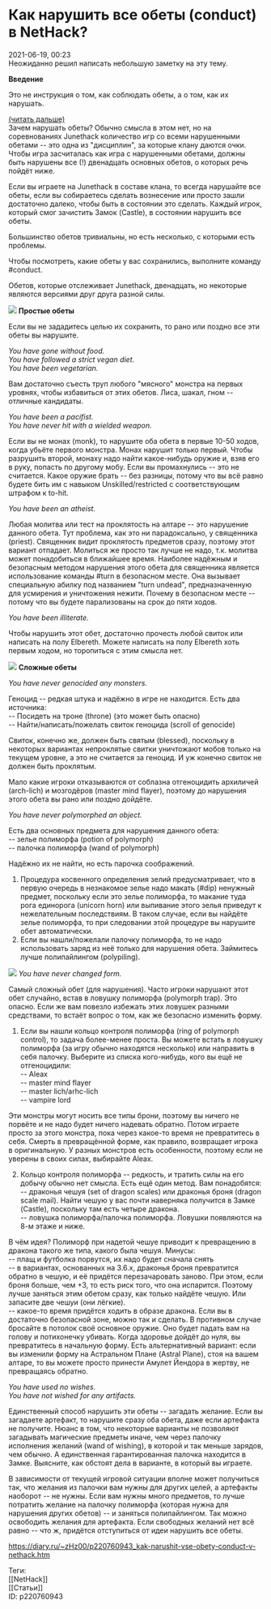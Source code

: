 Как нарушить все обеты (conduct) в NetHack?
============================================

   
 2021-06-19, 00:23   
  Неожиданно решил написать небольшую заметку на эту тему.   
   
  **Введение**    
   
 Это не инструкция о том, как соблюдать обеты, а о том, как их нарушать.   
   
  [(читать дальше)](https://zHz00.diary.ru/p220760943.htm?index=1#linkmore220760943m1)      
 Зачем нарушать обеты? Обычно смысла в этом нет, но на соревнованиях Junethack количество игр со всеми нарушенными обетами -- это одна из "дисциплин", за которые клану даются очки. Чтобы игра засчиталась как игра с нарушенными обетами, должны быть нарушены все (!) двенадцать основных обетов, о которых речь пойдёт ниже.   
   
 Если вы играете на Junethack в составе клана, то всегда нарушайте все обеты, если вы собираетесь сделать вознесение или просто зашли достаточно далеко, чтобы быть в состоянии это сделать. Каждый игрок, который смог зачистить Замок (Castle), в состоянии нарушить все обеты.   
   
 Большинство обетов тривиальны, но есть несколько, с которыми есть проблемы.   
   
 Чтобы посмотреть, какие обеты у вас сохранились, выполните команду #conduct.   
   
 Обетов, которые отслеживает Junethack, двенадцать, но некоторые являются версиями друг друга разной силы.   
   
  [![](https://i.imgur.com/gsVdz7b.png)](https://i.imgur.com/gsVdz7b.png)   **Простые обеты**    
   
 Если вы не зададитесь целью их сохранить, то рано или поздно все эти обеты вы нарушите.   
   
  *You have gone without food.   
 You have followed a strict vegan diet.   
 You have been vegetarian.*    
   
 Вам достаточно съесть труп любого "мясного" монстра на первых уровнях, чтобы избавиться от этих обетов. Лиса, шакал, гном -- отличные кандидаты.   
   
  *You have been a pacifist.   
 You have never hit with a wielded weapon.*    
   
 Если вы не монах (monk), то нарушите оба обета в первые 10-50 ходов, когда убьёте первого монстра. Монах нарушит только первый. Чтобы разрушить второй, монаху надо найти какое-нибудь оружие и, взяв его в руку, попасть по другому мобу. Если вы промахнулись -- это не считается. Какое оружие брать -- без разницы, потому что вы всё равно будете бить им с навыком Unskilled/restricted с соответствующим штрафом к to-hit.   
   
  *You have been an atheist.*    
   
 Любая молитва или тест на проклятость на алтаре -- это нарушение данного обета. Тут проблема, как это ни парадоксально, у священника (priest). Священник видит проклятость предметов сразу, поэтому этот вариант отпадает. Молиться же просто так лучше не надо, т.к. молитва может понадобиться в ближайшее время. Наиболее надёжным и безопасным методом нарушения этого обета для священника является использование команды #turn в безопасном месте. Она вызывает специальную абилку под названием "turn undead", предназначенную для усмирения и уничтожения нежити. Почему в безопасном месте -- потому что вы будете парализованы на срок до пяти ходов.   
   
  *You have been illiterate.*    
   
 Чтобы нарушить этот обет, достаточно прочесть любой свиток или написать на полу Elbereth. Можете написать на полу Elbereth хоть первым ходом, но торопиться с этим смысла нет.   
   
  [![](https://i.imgur.com/gsVdz7b.png)](https://i.imgur.com/gsVdz7b.png)   **Сложные обеты**    
   
  *You have never genocided any monsters.*    
   
 Геноцид -- редкая штука и надёжно в игре не находится. Есть два источника:   
 -- Посидеть на троне (throne) (это может быть опасно)   
 -- Найти/написать/пожелать свиток геноцида (scroll of genocide)   
   
 Свиток, конечно же, должен быть святым (blessed), поскольку в некоторых вариантах непроклятые свитки уничтожают мобов только на текущем уровне, а это не считается за геноцид. И уж конечно свиток не должен быть проклятым.   
   
 Мало какие игроки отказываются от соблазна отгеноцидить архиличей (arch-lich) и мозгодёров (master mind flayer), поэтому до нарушения этого обета вы рано или поздно дойдёте.   
   
  *You have never polymorphed an object.*    
   
 Есть два основных предмета для нарушения данного обета:   
 -- зелье полиморфа (potion of polymorph)   
 -- палочка полиморфа (wand of polymorph)   
   
 Надёжно их не найти, но есть парочка соображений.   
   
 1. Процедура косвенного определения зелий предусматривает, что в первую очередь в незнакомое зелье надо макать (#dip) ненужный предмет, поскольку если это зелье полиморфа, то макание туда рога единорога (unicorn horn) или выпивание этого зелья приведут к нежелательным последствиям. В таком случае, если вы найдёте зелье полиморфа, то при следовании этой процедуре вы нарушите обет автоматически.   
 2. Если вы нашли/пожелали палочку полиморфа, то не надо использовать заряд из неё только для нарушения обета. Займитесь лучше полипайлингом (polypiling).   
   
  [![](https://i.imgur.com/gsVdz7b.png)](https://i.imgur.com/gsVdz7b.png)   *You have never changed form.*    
   
 Самый сложный обет (для нарушения). Часто игроки нарушают этот обет случайно, встав в ловушку полиморфа (polymorph trap). Это опасно. Если же вам повезло избежать этих ловушек разными средствами, то встаёт вопрос о том, как же безопасно изменить форму.   
   
 1. Если вы нашли кольцо контроля полиморфа (ring of polymorph control), то задача более-менее проста. Вы можете встать в ловушку полиморфа (за игру обычно находятся несколько) или направить в себя палочку. Выберите из списка кого-нибудь, кого вы ещё не отгеноцидили:   
 -- Aleax   
 -- master mind flayer   
 -- master lich/arhc-lich   
 -- vampire lord   
   
 Эти монстры могут носить все типы брони, поэтому вы ничего не порвёте и не надо будет ничего надевать обратно. Потом играете просто за этого монстра, пока через какое-то время не превратитесь в себя. Смерть в превращённой форме, как правило, возвращает игрока в оригинальную. У разных монстров есть особенности, поэтому если не уверены в своих силах, выбирайте Aleax.   
   
 2. Кольцо контроля полиморфа -- редкость, и тратить силы на его добычу обычно нет смысла. Есть ещё один метод. Вам понадобятся:   
 -- драконья чешуя (set of dragon scales) или драконья броня (dragon scale mail). Найти чешую у вас почти наверняка получится в Замке (Castle), поскольку там есть четыре дракона.   
 -- ловушка полиморфа/палочка полиморфа. Ловушки появляются на 8-м этаже и ниже.   
   
 В чём идея? Полиморф при надетой чешуе приводит к превращению в дракона такого же типа, какого была чешуя. Минусы:   
 -- плащ и футболка порвутся, их надо будет сначала снять   
 -- в вариантах, основанных на 3.6.x, драконья броня превратится обратно в чешую, и её придётся перезачаровать заново. При этом, если броня больше, чем +3, то есть риск того, что она испарится. Поэтому лучше заняться этим обетом сразу, как только найдёте чешую. Или запасите две чешуи (они лёгкие).   
 -- какое-то время придётся ходить в образе дракона. Если вы в достаточно безопасной зоне, можно так и сделать. В противном случае бросайте в потолок своё основное оружие. Оно будет падать вам на голову и потихонечку убивать. Когда здоровье дойдёт до нуля, вы превратитесь в начальную форму. Есть альтернативный вариант: если вы изменили форму на Астральном Плане (Astral Plane), стоя на вашем алтаре, то вы можете просто принести Амулет Йендора в жертву, не превращаясь обратно.   
   
  *You have used no wishes.   
 You have not wished for any artifacts.*    
   
 Единственный способ нарушить эти обеты -- загадать желание. Если вы загадаете артефакт, то нарушите сразу оба обета, даже если артефакта не получите. Нюанс в том, что некоторые варианты не позволяют загадывать магические предметы иначе, чем через палочку исполнения желаний (wand of wishing), в которой и так меньше зарядов, чем обычно. А единственная гарантированная палочка находится в Замке. Выясните, как обстоят дела в варианте, в который вы играете.   
   
 В зависимости от текущей игровой ситуации вполне может получиться так, что желания из палочки вам нужны для других целей, а артефакты наоборот -- не нужны. Если вам нужны много предметов, то лучше потратить желание на палочку полиморфа (которая нужна для нарушения других обетов) -- и заняться полипайлингом. Так можно освободить желания для артефакта. Если свободных желаний нет всё равно -- что ж, придётся отступиться от идеи нарушить все обеты.   
   
     
    
 <https://diary.ru/~zHz00/p220760943_kak-narushit-vse-obety-conduct-v-nethack.htm>   
   
 Теги:   
 [[NetHack]]   
 [[Статьи]]   
 ID: p220760943